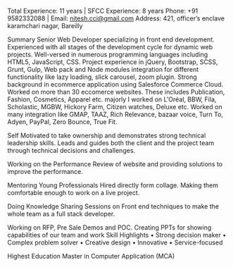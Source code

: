 Total Experience: 11 years | SFCC Experience: 8 years 
Phone:  +91 9582332088 | Email: nitesh.cci@gmail.com
Address: 421, officer’s enclave karamchari nagar, Bareilly 

Summary
Senior Web Developer specializing in front end development. Experienced with all stages of the development cycle for dynamic web projects. Well-versed in numerous programming languages including HTML5, JavaScript, CSS. Project experience in jQuery, Bootstrap, SCSS, Grunt, Gulp, Web pack and Node modules integration for different functionality like lazy loading, slick carousel, zoom plugin. Strong background in ecommerce application using Salesforce Commerce Cloud.  
Worked on more than 30 eccomerce websites. These includes Publication, Fashion, Cosmetics, Apparel etc. majorly I worked on L'Oréal, BBW, Fila, Scholastic, MGBW, Hickory Farm, Citizen watches, Deluxe etc. 
Worked on many integration like GMAP, TAAZ, Rich Relevance, bazaar voice, Turn To, Adyen, PayPal, Zero Bounce, True Fit.

Self Motivated to take ownership and demonstrates strong technical leadership skills. Leads and guides both the client and the project team through technical decisions and challenges.

Working on the Performance Review of website and providing solutions to improve the performance.

Mentoring Young Professionals Hired directly form collage. Making them comfortable enough to work on a live project.

Doing Knowledge Sharing Sessions on Front end techniques to make the whole team as a full stack developer.

Working on RFP, Pre Sale Demos and POC. Creating PPTs for showing capabilities of our team and work
Skill Highlights
•	Strong decision maker
•	Complex problem solver	•	Creative design
•	Innovative
•	Service-focused

Highest Education
Master in Computer Application (MCA)

